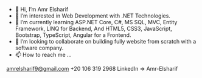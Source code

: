- 👋 Hi, I’m Amr Elsharif
- 👀 I’m interested in Web Development with .NET Technologies.
- 🌱 I’m currently learning ASP.NET Core, C#, MS SQL, MVC, Entity Framework, LINQ for Backend,
                        And HTML5, CSS3, JavaScript, Bootstrap, TypeScript, Angular for a Frontend.
- 💞️ I’m looking to collaborate on building fully website from scratch with a software company.
- 📫 How to reach me ...

amrelsharif9@gmail.com 
+20 106 319 2968
LinkedIn => Amr-Elsharif

<!---
Amr-AbdelBasit/Amr-AbdelBasit is a ✨ special ✨ repository because its `README.md` (this file) appears on your GitHub profile.
You can click the Preview link to take a look at your changes.
--->
